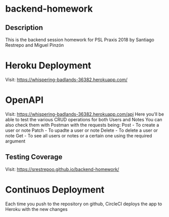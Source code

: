 # backend-homework

## Description

This is the backend session homework for PSL Praxis 2018 by Santiago Restrepo and Miguel Pinzón


# Heroku Deployment 
Visit: https://whispering-badlands-36382.herokuapp.com/


# OpenAPI
Visit: https://whispering-badlands-36382.herokuapp.com/api
Here you'll be able to test the various CRUD operations for both Users and Notes
You can also check them with Postman with the requests being:
Post - To create a user or note 
Patch - To upadte a user or note
Delete - To delete a user or note
Get - To see all users or notes or a certain one using the required argument

## Testing Coverage
Visit: https://srestrepoo.github.io/backend-homework/

# Continuos Deployment
Each time you push to the repository on github, CircleCI deploys the app to Heroku with the new changes

